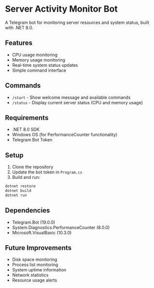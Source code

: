 # Server Activity Monitor Bot

A Telegram bot for monitoring server resources and system status, built with .NET 8.0.

## Features

- CPU usage monitoring
- Memory usage monitoring
- Real-time system status updates
- Simple command interface

## Commands

- `/start` - Show welcome message and available commands
- `/status` - Display current server status (CPU and memory usage)

## Requirements

- .NET 8.0 SDK
- Windows OS (for PerformanceCounter functionality)
- Telegram Bot Token

## Setup

1. Clone the repository
2. Update the bot token in `Program.cs`
3. Build and run:
```bash
dotnet restore
dotnet build
dotnet run
```

## Dependencies

- Telegram.Bot (19.0.0)
- System.Diagnostics.PerformanceCounter (8.0.0)
- Microsoft.VisualBasic (10.3.0)

## Future Improvements

- Disk space monitoring
- Process list monitoring
- System uptime information
- Network statistics
- Resource usage alerts
